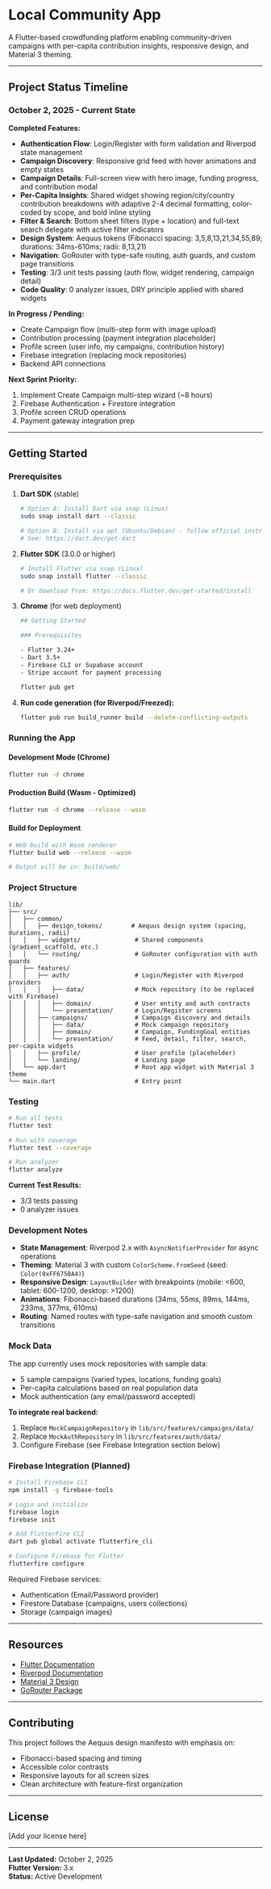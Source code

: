 # Local Community App

A Flutter-based crowdfunding platform enabling community-driven campaigns with per-capita contribution insights, responsive design, and Material 3 theming.

---

## Project Status Timeline

### **October 2, 2025 - Current State**

**Completed Features:**
- **Authentication Flow**: Login/Register with form validation and Riverpod state management
- **Campaign Discovery**: Responsive grid feed with hover animations and empty states
- **Campaign Details**: Full-screen view with hero image, funding progress, and contribution modal
- **Per-Capita Insights**: Shared widget showing region/city/country contribution breakdowns with adaptive 2-4 decimal formatting, color-coded by scope, and bold inline styling
- **Filter & Search**: Bottom sheet filters (type + location) and full-text search delegate with active filter indicators
- **Design System**: Aequus tokens (Fibonacci spacing: 3,5,8,13,21,34,55,89; durations: 34ms-610ms; radii: 8,13,21)
- **Navigation**: GoRouter with type-safe routing, auth guards, and custom page transitions
- **Testing**: 3/3 unit tests passing (auth flow, widget rendering, campaign detail)
- **Code Quality**: 0 analyzer issues, DRY principle applied with shared widgets

**In Progress / Pending:**
- Create Campaign flow (multi-step form with image upload)
- Contribution processing (payment integration placeholder)
- Profile screen (user info, my campaigns, contribution history)
- Firebase integration (replacing mock repositories)
- Backend API connections

**Next Sprint Priority:**
1. Implement Create Campaign multi-step wizard (~8 hours)
2. Firebase Authentication + Firestore integration
3. Profile screen CRUD operations
4. Payment gateway integration prep

---

## Getting Started

### Prerequisites

1. **Dart SDK** (stable)
   ```bash
   # Option A: Install Dart via snap (Linux)
   sudo snap install dart --classic

   # Option B: Install via apt (Ubuntu/Debian) - follow official instructions
   # See: https://dart.dev/get-dart
   ```

2. **Flutter SDK** (3.0.0 or higher)
   ```bash
   # Install Flutter via snap (Linux)
   sudo snap install flutter --classic
   
   # Or download from: https://docs.flutter.dev/get-started/install
   ```

3. **Chrome** (for web deployment)
   ```bash
   ## Getting Started

   ### Prerequisites

   - Flutter 3.24+
   - Dart 3.5+
   - Firebase CLI or Supabase account
   - Stripe account for payment processing

   flutter pub get
   ```

5. **Run code generation (for Riverpod/Freezed):**
   ```bash
   flutter pub run build_runner build --delete-conflicting-outputs
   ```

### Running the App

#### Development Mode (Chrome)
```bash
flutter run -d chrome
```

#### Production Build (Wasm - Optimized)
```bash
flutter run -d chrome --release --wasm
```

#### Build for Deployment
```bash
# Web build with Wasm renderer
flutter build web --release --wasm

# Output will be in: build/web/
```

### Project Structure

```
lib/
├── src/
│   ├── common/
│   │   ├── design_tokens/        # Aequus design system (spacing, durations, radii)
│   │   ├── widgets/               # Shared components (gradient_scaffold, etc.)
│   │   └── routing/               # GoRouter configuration with auth guards
│   ├── features/
│   │   ├── auth/                  # Login/Register with Riverpod providers
│   │   │   ├── data/              # Mock repository (to be replaced with Firebase)
│   │   │   ├── domain/            # User entity and auth contracts
│   │   │   └── presentation/      # Login/Register screens
│   │   ├── campaigns/             # Campaign discovery and details
│   │   │   ├── data/              # Mock campaign repository
│   │   │   ├── domain/            # Campaign, FundingGoal entities
│   │   │   └── presentation/      # Feed, detail, filter, search, per-capita widgets
│   │   ├── profile/               # User profile (placeholder)
│   │   └── landing/               # Landing page
│   └── app.dart                   # Root app widget with Material 3 theme
└── main.dart                      # Entry point
```

### Testing

```bash
# Run all tests
flutter test

# Run with coverage
flutter test --coverage

# Run analyzer
flutter analyze
```

**Current Test Results:**
- 3/3 tests passing
- 0 analyzer issues

### Development Notes

- **State Management**: Riverpod 2.x with `AsyncNotifierProvider` for async operations
- **Theming**: Material 3 with custom `ColorScheme.fromSeed` (seed: `Color(0xFF6750A4)`)
- **Responsive Design**: `LayoutBuilder` with breakpoints (mobile: <600, tablet: 600-1200, desktop: >1200)
- **Animations**: Fibonacci-based durations (34ms, 55ms, 89ms, 144ms, 233ms, 377ms, 610ms)
- **Routing**: Named routes with type-safe navigation and smooth custom transitions

### Mock Data

The app currently uses mock repositories with sample data:
- 5 sample campaigns (varied types, locations, funding goals)
- Per-capita calculations based on real population data
- Mock authentication (any email/password accepted)

**To integrate real backend:**
1. Replace `MockCampaignRepository` in `lib/src/features/campaigns/data/`
2. Replace `MockAuthRepository` in `lib/src/features/auth/data/`
3. Configure Firebase (see Firebase Integration section below)

### Firebase Integration (Planned)

```bash
# Install Firebase CLI
npm install -g firebase-tools

# Login and initialize
firebase login
firebase init

# Add FlutterFire CLI
dart pub global activate flutterfire_cli

# Configure Firebase for Flutter
flutterfire configure
```

Required Firebase services:
- Authentication (Email/Password provider)
- Firestore Database (campaigns, users collections)
- Storage (campaign images)

---

## Resources

- [Flutter Documentation](https://docs.flutter.dev/)
- [Riverpod Documentation](https://riverpod.dev/)
- [Material 3 Design](https://m3.material.io/)
- [GoRouter Package](https://pub.dev/packages/go_router)

---

## Contributing

This project follows the Aequus design manifesto with emphasis on:
- Fibonacci-based spacing and timing
- Accessible color contrasts
- Responsive layouts for all screen sizes
- Clean architecture with feature-first organization

---

## License

[Add your license here]

---

**Last Updated:** October 2, 2025  
**Flutter Version:** 3.x  
**Status:** Active Development
